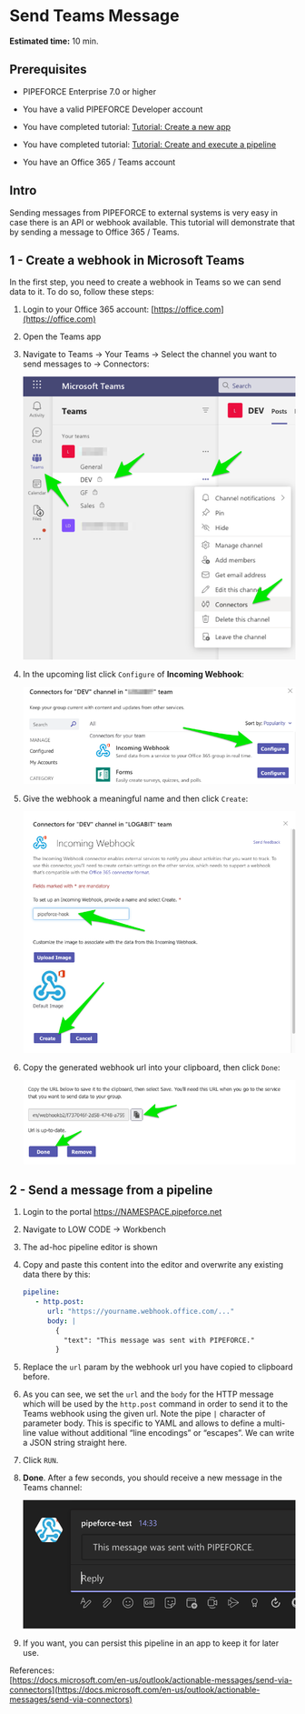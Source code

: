 # Send Teams Message

**Estimated time:** 10 min.

## Prerequisites

*   PIPEFORCE Enterprise 7.0 or higher
    
*   You have a valid PIPEFORCE Developer account
    
*   You have completed tutorial: [Tutorial: Create a new app](https://pipeforce.github.io/docs/tutorials/beginner/create-app)
    
*   You have completed tutorial: [Tutorial: Create and execute a pipeline](https://pipeforce.github.io/docs/tutorials/beginner/create-pipeline)
    
*   You have an Office 365 / Teams account
    

## Intro

Sending messages from PIPEFORCE to external systems is very easy in case there is an API or webhook available. This tutorial will demonstrate that by sending a message to Office 365 / Teams.

## 1 - Create a webhook in Microsoft Teams

In the first step, you need to create a webhook in Teams so we can send data to it. To do so, follow these steps:

1.  Login to your Office 365 account: [https://office.com](https://office.com)
    
2.  Open the Teams app
    
3.  Navigate to Teams → Your Teams → Select the channel you want to send messages to → Connectors:  
    
    ![](../../img/grafik-20210727-092443.png)
    
4.  In the upcoming list click `Configure` of **Incoming Webhook**:  
    
    ![](../../img/grafik-20210727-092742.png)
    
5.  Give the webhook a meaningful name and then click `Create`:  
    
    ![](../../img/grafik-20210727-092945.png)
    
6.  Copy the generated webhook url into your clipboard, then click `Done`:  
    
    ![](../../img/grafik-20210727-093159.png)

## 2 - Send a message from a pipeline

1.  Login to the portal https://NAMESPACE.pipeforce.net
    
2.  Navigate to LOW CODE → Workbench
    
3.  The ad-hoc pipeline editor is shown
    
4.  Copy and paste this content into the editor and overwrite any existing data there by this:  
    
    ```yaml
    pipeline:
       - http.post:
          url: "https://yourname.webhook.office.com/..."
          body: |
            {
              "text": "This message was sent with PIPEFORCE."
            }
    ```
    
5.  Replace the `url` param by the webhook url you have copied to clipboard before.
    
6.  As you can see, we set the `url` and the `body` for the HTTP message which will be used by the `http.post` command in order to send it to the Teams webhook using the given url. Note the pipe `|` character of parameter body. This is specific to YAML and allows to define a multi-line value without additional “line encodings” or “escapes”. We can write a JSON string straight here.
    
7.  Click `RUN`.
    
8.  **Done**. After a few seconds, you should receive a new message in the Teams channel:  
    
    ![](../../img/grafik-20210727-123350.png)
9.  If you want, you can persist this pipeline in an app to keep it for later use.
    

References:  
[https://docs.microsoft.com/en-us/outlook/actionable-messages/send-via-connectors](https://docs.microsoft.com/en-us/outlook/actionable-messages/send-via-connectors)
